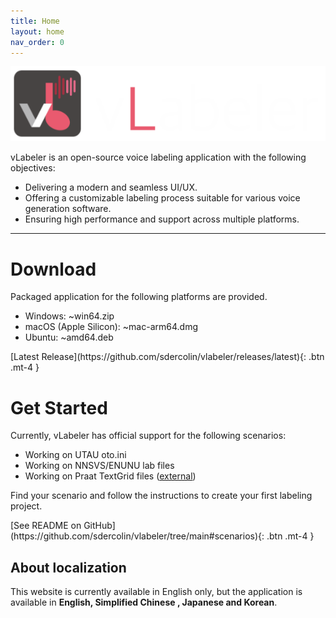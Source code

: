 ```yaml
---
title: Home
layout: home
nav_order: 0
---
```


![logo](logo.png)

vLabeler is an open-source voice labeling application with the following objectives:

- Delivering a modern and seamless UI/UX.
- Offering a customizable labeling process suitable for various voice generation software.
- Ensuring high performance and support across multiple platforms.

---

# Download

Packaged application for the following platforms are provided.

- Windows: ~win64.zip
- macOS (Apple Silicon): ~mac-arm64.dmg
- Ubuntu: ~amd64.deb

<span class="fs-4">
[Latest Release](https://github.com/sdercolin/vlabeler/releases/latest){: .btn .mt-4 }
</span>

# Get Started

Currently, vLabeler has official support for the following scenarios:

- Working on UTAU oto.ini
- Working on NNSVS/ENUNU lab files
- Working on Praat TextGrid files ([external](https://github.com/sdercolin/vlabeler-textgrid))

Find your scenario and follow the instructions to create your first labeling project.

<span class="fs-4">
[See README on GitHub](https://github.com/sdercolin/vlabeler/tree/main#scenarios){: .btn .mt-4 }
</span>

## About localization

This website is currently available in English only, but the application is available in **English, Simplified Chinese
, Japanese and Korean**.
